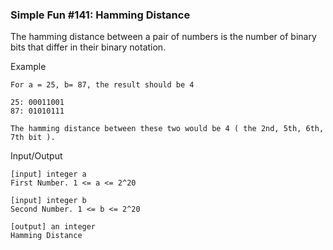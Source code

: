 ### Simple Fun #141: Hamming Distance

The hamming distance between a pair of numbers is the number of binary bits that differ in their binary notation.

Example
```
For a = 25, b= 87, the result should be 4

25: 00011001
87: 01010111

The hamming distance between these two would be 4 ( the 2nd, 5th, 6th, 7th bit ).
```
Input/Output

    [input] integer a
    First Number. 1 <= a <= 2^20

    [input] integer b
    Second Number. 1 <= b <= 2^20

    [output] an integer
    Hamming Distance
